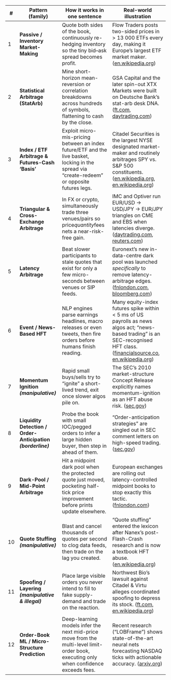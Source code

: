 | #  | Pattern (family)                                            | How it works in one sentence                                                                                                                   | Real-world illustration                                                                                                                                                                |
| -- | ----------------------------------------------------------- | ---------------------------------------------------------------------------------------------------------------------------------------------- | -------------------------------------------------------------------------------------------------------------------------------------------------------------------------------------- |
| 1  | **Passive / Inventory Market-Making**                       | Quote both sides of the book, continuously re-hedging inventory so the tiny bid–ask spread becomes profit.                                     | Flow Traders posts two-sided prices in > 13 000 ETFs every day, making it Europe’s largest ETF market maker. ([en.wikipedia.org][1])                                                   |
| 2  | **Statistical Arbitrage (StatArb)**                         | Mine short-horizon mean-reversion or correlation breakdowns across hundreds of symbols, flattening to cash by the close.                       | GSA Capital and the later spin-out XTX Markets were built on Deutsche Bank’s stat-arb desk DNA. ([ft.com][2], [daytrading.com][3])                                                     |
| 3  | **Index / ETF Arbitrage & Futures-Cash ‘Basis’**            | Exploit micro-mis-pricing between an index future/ETF and the live basket, locking in the spread via “create-redeem” or opposite futures legs. | Citadel Securities is the largest NYSE designated market-maker and routinely arbitrages SPY vs. S\&P 500 constituents. ([en.wikipedia.org][4], [en.wikipedia.org][5])                  |
| 4  | **Triangular & Cross-Exchange Arbitrage**                   | In FX or crypto, simultaneously trade three venues/pairs so price*quantity*fees nets a near-risk-free gain.                                    | IMC and Optiver run EUR/USD → USD/JPY → EUR/JPY triangles on CME and EBS when latencies diverge. ([daytrading.com][3], [reuters.com][6])                                               |
| 5  | **Latency Arbitrage**                                       | Beat slower participants to stale quotes that exist for only a few micro-seconds between venues or SIP feeds.                                  | Euronext’s new in-data-centre dark pool was launched *specifically* to remove latency-arbitrage edges. ([fnlondon.com][7], [bloomberg.com][8])                                         |
| 6  | **Event / News-Based HFT**                                  | NLP engines parse earnings headlines, macro releases or even tweets, then fire orders before humans finish reading.                            | Many equity-index futures spike within < 5 ms of US payrolls as news algos act; “news-based trading” is an SEC-recognised HFT class. ([financialsource.co][9], [en.wikipedia.org][10]) |
| 7  | **Momentum Ignition *(manipulative)***                      | Rapid small buys/sells try to “ignite” a short-lived trend, exit once slower algos pile on.                                                    | The SEC’s 2010 market-structure Concept Release explicitly names momentum-ignition as an HFT abuse risk. ([sec.gov][11])                                                               |
| 8  | **Liquidity Detection / Order-Anticipation *(borderline)*** | Probe the book with small IOC/pegged orders to infer a large hidden buyer, then step in ahead of them.                                         | “Order-anticipation strategies” are singled out in SEC comment letters on high-speed trading. ([sec.gov][12])                                                                          |
| 9  | **Dark-Pool / Mid-Point Arbitrage**                         | Hit a midpoint dark pool when the protected quote just moved, pocketing half-tick price improvement before prints update elsewhere.            | European exchanges are rolling out latency-controlled midpoint books to stop exactly this tactic. ([fnlondon.com][7])                                                                  |
| 10 | **Quote Stuffing *(manipulative)***                         | Blast and cancel thousands of quotes per second to clog data feeds, then trade on the lag you created.                                         | “Quote stuffing” entered the lexicon after Nanex’s post-Flash-Crash research and is now a textbook HFT abuse. ([en.wikipedia.org][13])                                                 |
| 11 | **Spoofing / Layering *(manipulative & illegal)***          | Place large visible orders you never intend to fill to fake supply-demand and trade on the reaction.                                           | Northwest Bio’s lawsuit against Citadel & Virtu alleges coordinated spoofing to depress its stock. ([ft.com][14], [en.wikipedia.org][15])                                              |
| 12 | **Order-Book ML / Micro-Structure Prediction**              | Deep-learning models infer the next mid-price move from the multi-level limit-order book, executing only when confidence exceeds fees.         | Recent research (“LOBFrame”) shows state-of-the-art neural nets forecasting NASDAQ ticks with actionable accuracy. ([arxiv.org][16])                                                   |

[1]: https://en.wikipedia.org/wiki/Flow_Traders?utm_source=chatgpt.com "Flow Traders"
[2]: https://www.ft.com/content/0293e14a-4127-41f4-b825-c7c990289b59?utm_source=chatgpt.com "Hedge fund GSA Capital to become private trading firm"
[3]: https://www.daytrading.com/hft-strategies?utm_source=chatgpt.com "37+ High-Frequency Trading (HFT) Strategies - DayTrading.com"
[4]: https://en.wikipedia.org/wiki/Citadel_Securities?utm_source=chatgpt.com "Citadel Securities"
[5]: https://en.wikipedia.org/wiki/Index_arbitrage?utm_source=chatgpt.com "Index arbitrage"
[6]: https://www.reuters.com/business/finance/global-trading-giants-step-up-india-presence-fuelling-talent-rush-exchange-2025-06-20/?utm_source=chatgpt.com "Global trading giants step up India presence, fuelling talent rush, exchange upgrades"
[7]: https://www.fnlondon.com/articles/european-exchanges-push-new-dark-pools-in-fight-for-millisecond-advantage-20240405?utm_source=chatgpt.com "European exchanges push new dark pools in fight for millisecond advantage"
[8]: https://www.bloomberg.com/opinion/articles/2016-08-31/speed-bumps-are-the-hot-new-thing-for-exchanges?utm_source=chatgpt.com "Speed Bumps Are the Hot New Thing for Exchanges - Bloomberg.com"
[9]: https://financialsource.co/high-frequency-trading-hft/?utm_source=chatgpt.com "Understanding the Power of HFT: A Guide for Financial Traders"
[10]: https://en.wikipedia.org/wiki/High-frequency_trading?utm_source=chatgpt.com "High-frequency trading"
[11]: https://www.sec.gov/marketstructure/research/hft_lit_review_march_2014.pdf?utm_source=chatgpt.com "[PDF] Equity Market Structure Literature Review Part II: High Frequency ..."
[12]: https://www.sec.gov/comments/s7-02-10/s70210-150.pdf?utm_source=chatgpt.com "[PDF] Comment Letter - SEC.gov"
[13]: https://en.wikipedia.org/wiki/Quote_stuffing?utm_source=chatgpt.com "Quote stuffing"
[14]: https://www.ft.com/content/2ed91dc8-5e13-4dba-a9bb-5004a31e671c?utm_source=chatgpt.com "Transcript: Inside the traders' black box"
[15]: https://en.wikipedia.org/wiki/Spoofing_%28finance%29?utm_source=chatgpt.com "Spoofing (finance)"
[16]: https://arxiv.org/html/2403.09267v3?utm_source=chatgpt.com "Deep Limit Order Book Forecasting A microstructural guide - arXiv"
